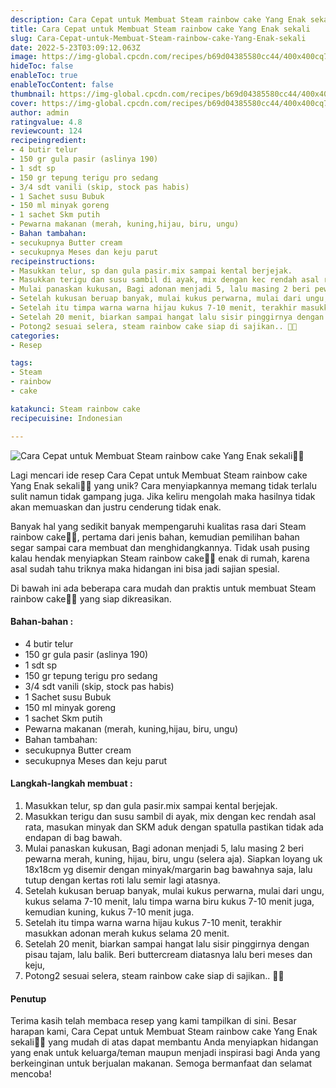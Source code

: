 ```yaml
---
description: Cara Cepat untuk Membuat Steam rainbow cake Yang Enak sekali"
title: Cara Cepat untuk Membuat Steam rainbow cake Yang Enak sekali
slug: Cara-Cepat-untuk-Membuat-Steam-rainbow-cake-Yang-Enak-sekali
date: 2022-5-23T03:09:12.063Z
image: https://img-global.cpcdn.com/recipes/b69d04385580cc44/400x400cq70/photo.jpg
hideToc: false
enableToc: true
enableTocContent: false
thumbnail: https://img-global.cpcdn.com/recipes/b69d04385580cc44/400x400cq70/photo.jpg
cover: https://img-global.cpcdn.com/recipes/b69d04385580cc44/400x400cq70/photo.jpg
author: admin
ratingvalue: 4.8
reviewcount: 124
recipeingredient:
- 4 butir telur
- 150 gr gula pasir (aslinya 190)
- 1 sdt sp
- 150 gr tepung terigu pro sedang
- 3/4 sdt vanili (skip, stock pas habis)
- 1 Sachet susu Bubuk
- 150 ml minyak goreng
- 1 sachet Skm putih
- Pewarna makanan (merah, kuning,hijau, biru, ungu)
- Bahan tambahan:
- secukupnya Butter cream
- secukupnya Meses dan keju parut
recipeinstructions:
- Masukkan telur, sp dan gula pasir.mix sampai kental berjejak.
- Masukkan terigu dan susu sambil di ayak, mix dengan kec rendah asal rata, masukan minyak dan SKM aduk dengan spatulla pastikan tidak ada endapan di bag bawah.
- Mulai panaskan kukusan, Bagi adonan menjadi 5, lalu masing 2 beri pewarna merah, kuning, hijau, biru, ungu (selera aja). Siapkan loyang uk 18x18cm yg disemir dengan minyak/margarin bag bawahnya saja, lalu tutup dengan kertas roti lalu semir lagi atasnya.
- Setelah kukusan beruap banyak, mulai kukus perwarna, mulai dari ungu, kukus selama 7-10 menit, lalu timpa warna biru kukus 7-10 menit juga, kemudian kuning, kukus 7-10 menit juga.
- Setelah itu timpa warna warna hijau kukus 7-10 menit, terakhir masukkan adonan merah kukus selama 20 menit.
- Setelah 20 menit, biarkan sampai hangat lalu sisir pinggirnya dengan pisau tajam, lalu balik. Beri buttercream diatasnya lalu beri meses dan keju,
- Potong2 sesuai selera, steam rainbow cake siap di sajikan.. 🥰🥰
categories:
- Resep

tags:
- Steam
- rainbow
- cake

katakunci: Steam rainbow cake
recipecuisine: Indonesian

---
```


![Cara Cepat untuk Membuat Steam rainbow cake Yang Enak sekali👩‍🍳](https://img-global.cpcdn.com/recipes/b69d04385580cc44/400x400cq70/photo.jpg)

Lagi mencari ide resep Cara Cepat untuk Membuat Steam rainbow cake Yang Enak sekali👩‍🍳 yang unik? Cara menyiapkannya memang tidak terlalu sulit namun tidak gampang juga. Jika keliru mengolah maka hasilnya tidak akan memuaskan dan justru cenderung tidak enak.

Banyak hal yang sedikit banyak mempengaruhi kualitas rasa dari Steam rainbow cake👩‍🍳, pertama dari jenis bahan, kemudian pemilihan bahan segar sampai cara membuat dan menghidangkannya. Tidak usah pusing kalau hendak menyiapkan Steam rainbow cake👩‍🍳 enak di rumah, karena asal sudah tahu triknya maka hidangan ini bisa jadi sajian spesial.

Di bawah ini ada beberapa cara mudah dan praktis untuk membuat Steam rainbow cake👩‍🍳 yang siap dikreasikan.

<!--inarticleads1-->

#### Bahan-bahan :

- 4 butir telur
- 150 gr gula pasir (aslinya 190)
- 1 sdt sp
- 150 gr tepung terigu pro sedang
- 3/4 sdt vanili (skip, stock pas habis)
- 1 Sachet susu Bubuk
- 150 ml minyak goreng
- 1 sachet Skm putih
- Pewarna makanan (merah, kuning,hijau, biru, ungu)
- Bahan tambahan:
- secukupnya Butter cream
- secukupnya Meses dan keju parut

<!--inarticleads2-->

#### Langkah-langkah membuat :

1. Masukkan telur, sp dan gula pasir.mix sampai kental berjejak.
1. Masukkan terigu dan susu sambil di ayak, mix dengan kec rendah asal rata, masukan minyak dan SKM aduk dengan spatulla pastikan tidak ada endapan di bag bawah.
1. Mulai panaskan kukusan, Bagi adonan menjadi 5, lalu masing 2 beri pewarna merah, kuning, hijau, biru, ungu (selera aja). Siapkan loyang uk 18x18cm yg disemir dengan minyak/margarin bag bawahnya saja, lalu tutup dengan kertas roti lalu semir lagi atasnya.
1. Setelah kukusan beruap banyak, mulai kukus perwarna, mulai dari ungu, kukus selama 7-10 menit, lalu timpa warna biru kukus 7-10 menit juga, kemudian kuning, kukus 7-10 menit juga.
1. Setelah itu timpa warna warna hijau kukus 7-10 menit, terakhir masukkan adonan merah kukus selama 20 menit.
1. Setelah 20 menit, biarkan sampai hangat lalu sisir pinggirnya dengan pisau tajam, lalu balik. Beri buttercream diatasnya lalu beri meses dan keju,
1. Potong2 sesuai selera, steam rainbow cake siap di sajikan.. 🥰🥰

#### Penutup

Terima kasih telah membaca resep yang kami tampilkan di sini. Besar harapan kami, Cara Cepat untuk Membuat Steam rainbow cake Yang Enak sekali👩‍🍳 yang mudah di atas dapat membantu Anda menyiapkan hidangan yang enak untuk keluarga/teman maupun menjadi inspirasi bagi Anda yang berkeinginan untuk berjualan makanan. Semoga bermanfaat dan selamat mencoba!